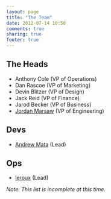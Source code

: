 ```yaml
---
layout: page
title: "The Team"
date: 2012-07-14 10:50
comments: true
sharing: true
footer: true
---
```


The Heads
---------
- Anthony Cole (VP of Operations)
- Dan Rascoe (VP of Marketing)
- Devin Blitzer (VP of Design)
- Jack Reid (VP of Finance)
- Jarod Becker (VP of Business)
- [Jordan Marsaw](https://github.com/SGZorrun) (VP of Engineering)

Devs
----
- [Andrew Mata](https://github.com/andrewmata24) (Lead)

Ops
---
- [leroux](https://github.com/leroux) (Lead)

*Note: This list is incomplete at this time.*
